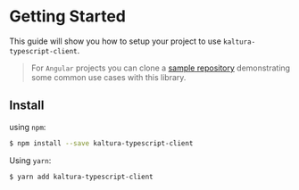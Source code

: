 # Getting Started

This guide will show you how to setup your project to use `kaltura-typescript-client`.


> For `Angular` projects you can clone a [sample repository](https://github.com/esakal/kaltura-angular-client-demo) demonstrating some common use cases with this library.

## Install
using `npm`:
```bash
$ npm install --save kaltura-typescript-client
```

Using `yarn`:
```bash
$ yarn add kaltura-typescript-client
```


